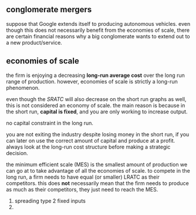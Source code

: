## conglomerate mergers
suppose that Google extends itself to producing autonomous vehicles. even though this does not necessarily benefit from the economies of scale, there are certain financial reasons why a big conglomerate wants to extend out to a new product/service.
## economies of scale
the firm is enjoying a decreasing **long-run average cost** over the long run range of production. however, economies of scale is strictly a long-run phenomenon.

even though the $SRATC$ will also decrease on the short run graphs as well, this is not considered an economy of scale. the main reason is because in the short run, **capital is fixed**, and you are only working to increase output.

no capital constraint in the long run. 

you are not exiting the industry despite losing money in the short run, if you can later on use the correct amount of capital and produce at a profit. always look at the long-run cost structure before making a strategic decision.

the minimum efficient scale (MES) is the smallest amount of production we can go at to take advantage of all the economies of scale. to compete in the long run, a firm needs to have equal (or smaller) LRATC as their competitors. this does **not** necessarily mean that the firm needs to produce as much as their competitors, they just need to reach the MES.

1. spreading type 2 fixed inputs
2. 
